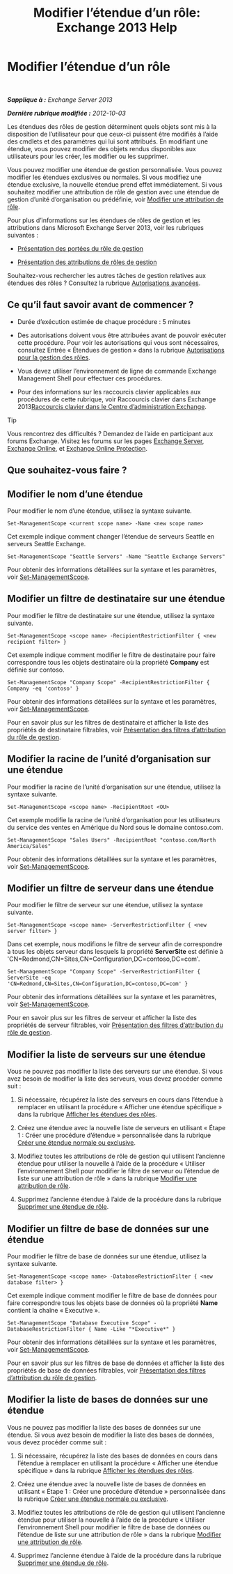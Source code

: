 ﻿---
title: 'Modifier l’étendue d’un rôle: Exchange 2013 Help'
TOCTitle: Modifier l’étendue d’un rôle
ms:assetid: 9180e1e0-c352-4ccd-8da6-885a2e309867
ms:mtpsurl: https://technet.microsoft.com/fr-fr/library/Dd298145(v=EXCHG.150)
ms:contentKeyID: 50478718
ms.date: 05/23/2018
mtps_version: v=EXCHG.150
ms.translationtype: MT
---

# Modifier l’étendue d’un rôle

 

_**Sapplique à :** Exchange Server 2013_

_**Dernière rubrique modifiée :** 2012-10-03_

Les étendues des rôles de gestion déterminent quels objets sont mis à la disposition de l’utilisateur pour que ceux-ci puissent être modifiés à l’aide des cmdlets et des paramètres qui lui sont attribués. En modifiant une étendue, vous pouvez modifier des objets rendus disponibles aux utilisateurs pour les créer, les modifier ou les supprimer.

Vous pouvez modifier une étendue de gestion personnalisée. Vous pouvez modifier les étendues exclusives ou normales. Si vous modifiez une étendue exclusive, la nouvelle étendue prend effet immédiatement. Si vous souhaitez modifier une attribution de rôle de gestion avec une étendue de gestion d’unité d’organisation ou prédéfinie, voir [Modifier une attribution de rôle](change-a-role-assignment-exchange-2013-help.md).

Pour plus d’informations sur les étendues de rôles de gestion et les attributions dans Microsoft Exchange Server 2013, voir les rubriques suivantes :

  - [Présentation des portées du rôle de gestion](understanding-management-role-scopes-exchange-2013-help.md)

  - [Présentation des attributions de rôles de gestion](understanding-management-role-assignments-exchange-2013-help.md)

Souhaitez-vous rechercher les autres tâches de gestion relatives aux étendues des rôles ? Consultez la rubrique [Autorisations avancées](advanced-permissions-exchange-2013-help.md).

## Ce qu’il faut savoir avant de commencer ?

  - Durée d’exécution estimée de chaque procédure : 5 minutes

  - Des autorisations doivent vous être attribuées avant de pouvoir exécuter cette procédure. Pour voir les autorisations qui vous sont nécessaires, consultez Entrée « Étendues de gestion » dans la rubrique [Autorisations pour la gestion des rôles](role-management-permissions-exchange-2013-help.md).

  - Vous devez utiliser l’environnement de ligne de commande Exchange Management Shell pour effectuer ces procédures.

  - Pour des informations sur les raccourcis clavier applicables aux procédures de cette rubrique, voir Raccourcis clavier dans Exchange 2013[Raccourcis clavier dans le Centre d’administration Exchange](keyboard-shortcuts-in-the-exchange-admin-center-exchange-online-protection-help.md).

> [!TIP]
> Vous rencontrez des difficultés ? Demandez de l’aide en participant aux forums Exchange. Visitez les forums sur les pages <a href="https://go.microsoft.com/fwlink/p/?linkid=60612">Exchange Server</a>, <a href="https://go.microsoft.com/fwlink/p/?linkid=267542">Exchange Online</a>, et <a href="https://go.microsoft.com/fwlink/p/?linkid=285351">Exchange Online Protection</a>.


## Que souhaitez-vous faire ?

## Modifier le nom d’une étendue

Pour modifier le nom d’une étendue, utilisez la syntaxe suivante.

    Set-ManagementScope <current scope name> -Name <new scope name>

Cet exemple indique comment changer l’étendue de serveurs Seattle en serveurs Seattle Exchange.

    Set-ManagementScope "Seattle Servers" -Name "Seattle Exchange Servers"

Pour obtenir des informations détaillées sur la syntaxe et les paramètres, voir [Set-ManagementScope](https://technet.microsoft.com/fr-fr/library/dd297996\(v=exchg.150\)).

## Modifier un filtre de destinataire sur une étendue

Pour modifier le filtre de destinataire sur une étendue, utilisez la syntaxe suivante.

    Set-ManagementScope <scope name> -RecipientRestrictionFilter { <new recipient filter> }

Cet exemple indique comment modifier le filtre de destinataire pour faire correspondre tous les objets destinataire où la propriété **Company** est définie sur contoso.

    Set-ManagementScope "Company Scope" -RecipientRestrictionFilter { Company -eq 'contoso' }

Pour obtenir des informations détaillées sur la syntaxe et les paramètres, voir [Set-ManagementScope](https://technet.microsoft.com/fr-fr/library/dd297996\(v=exchg.150\)).

Pour en savoir plus sur les filtres de destinataire et afficher la liste des propriétés de destinataire filtrables, voir [Présentation des filtres d’attribution du rôle de gestion](understanding-management-role-scope-filters-exchange-2013-help.md).

## Modifier la racine de l’unité d’organisation sur une étendue

Pour modifier la racine de l’unité d’organisation sur une étendue, utilisez la syntaxe suivante.

    Set-ManagementScope <scope name> -RecipientRoot <OU>

Cet exemple modifie la racine de l’unité d’organisation pour les utilisateurs du service des ventes en Amérique du Nord sous le domaine contoso.com.

    Set-ManagementScope "Sales Users" -RecipientRoot "contoso.com/North America/Sales"

Pour obtenir des informations détaillées sur la syntaxe et les paramètres, voir [Set-ManagementScope](https://technet.microsoft.com/fr-fr/library/dd297996\(v=exchg.150\)).

## Modifier un filtre de serveur dans une étendue

Pour modifier le filtre de serveur sur une étendue, utilisez la syntaxe suivante.

    Set-ManagementScope <scope name> -ServerRestrictionFilter { <new server filter> }

Dans cet exemple, nous modifions le filtre de serveur afin de correspondre à tous les objets serveur dans lesquels la propriété **ServerSite** est définie à 'CN=Redmond,CN=Sites,CN=Configuration,DC=contoso,DC=com'.

    Set-ManagementScope "Company Scope" -ServerRestrictionFilter { ServerSite -eq 'CN=Redmond,CN=Sites,CN=Configuration,DC=contoso,DC=com' }

Pour obtenir des informations détaillées sur la syntaxe et les paramètres, voir [Set-ManagementScope](https://technet.microsoft.com/fr-fr/library/dd297996\(v=exchg.150\)).

Pour en savoir plus sur les filtres de serveur et afficher la liste des propriétés de serveur filtrables, voir [Présentation des filtres d’attribution du rôle de gestion](understanding-management-role-scope-filters-exchange-2013-help.md).

## Modifier la liste de serveurs sur une étendue

Vous ne pouvez pas modifier la liste des serveurs sur une étendue. Si vous avez besoin de modifier la liste des serveurs, vous devez procéder comme suit :

1.  Si nécessaire, récupérez la liste des serveurs en cours dans l’étendue à remplacer en utilisant la procédure « Afficher une étendue spécifique » dans la rubrique [Afficher les étendues des rôles](view-role-scopes-exchange-2013-help.md).

2.  Créez une étendue avec la nouvelle liste de serveurs en utilisant « Étape 1 : Créer une procédure d’étendue » personnalisée dans la rubrique [Créer une étendue normale ou exclusive](create-a-regular-or-exclusive-scope-exchange-2013-help.md).

3.  Modifiez toutes les attributions de rôle de gestion qui utilisent l’ancienne étendue pour utiliser la nouvelle à l’aide de la procédure « Utiliser l’environnement Shell pour modifier le filtre de serveur ou l’étendue de liste sur une attribution de rôle » dans la rubrique [Modifier une attribution de rôle](change-a-role-assignment-exchange-2013-help.md).

4.  Supprimez l’ancienne étendue à l’aide de la procédure dans la rubrique [Supprimer une étendue de rôle](remove-a-role-scope-exchange-2013-help.md).

## Modifier un filtre de base de données sur une étendue

Pour modifier le filtre de base de données sur une étendue, utilisez la syntaxe suivante.

    Set-ManagementScope <scope name> -DatabaseRestrictionFilter { <new database filter> }

Cet exemple indique comment modifier le filtre de base de données pour faire correspondre tous les objets base de données où la propriété **Name** contient la chaîne « Executive ».

    Set-ManagementScope "Database Executive Scope" -DatabaseRestrictionFilter { Name -Like "*Executive*" }

Pour obtenir des informations détaillées sur la syntaxe et les paramètres, voir [Set-ManagementScope](https://technet.microsoft.com/fr-fr/library/dd297996\(v=exchg.150\)).

Pour en savoir plus sur les filtres de base de données et afficher la liste des propriétés de base de données filtrables, voir [Présentation des filtres d’attribution du rôle de gestion](understanding-management-role-scope-filters-exchange-2013-help.md).

## Modifier la liste de bases de données sur une étendue

Vous ne pouvez pas modifier la liste des bases de données sur une étendue. Si vous avez besoin de modifier la liste des bases de données, vous devez procéder comme suit :

1.  Si nécessaire, récupérez la liste des bases de données en cours dans l’étendue à remplacer en utilisant la procédure « Afficher une étendue spécifique » dans la rubrique [Afficher les étendues des rôles](view-role-scopes-exchange-2013-help.md).

2.  Créez une étendue avec la nouvelle liste de bases de données en utilisant « Étape 1 : Créer une procédure d’étendue » personnalisée dans la rubrique [Créer une étendue normale ou exclusive](create-a-regular-or-exclusive-scope-exchange-2013-help.md).

3.  Modifiez toutes les attributions de rôle de gestion qui utilisent l’ancienne étendue pour utiliser la nouvelle à l’aide de la procédure « Utiliser l’environnement Shell pour modifier le filtre de base de données ou l’étendue de liste sur une attribution de rôle » dans la rubrique [Modifier une attribution de rôle](change-a-role-assignment-exchange-2013-help.md).

4.  Supprimez l’ancienne étendue à l’aide de la procédure dans la rubrique [Supprimer une étendue de rôle](remove-a-role-scope-exchange-2013-help.md).


